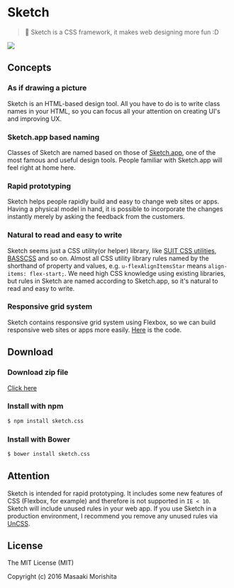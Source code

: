 # Sketch

> :art: Sketch is a CSS framework, it makes web designing more fun :D

![](http://i.giphy.com/3o7ZezEuA6BtkQgNSE.gif)

## Concepts

### As if drawing a picture

Sketch is an HTML-based design tool.
All you have to do is to write class names in your HTML, so you can focus all your attention on creating UI's and improving UX.

### Sketch.app based naming

Classes of Sketch are named based on those of [Sketch.app](https://www.sketchapp.com/), one of the most famous and useful design tools. People familiar with Sketch.app will feel right at home here.

### Rapid prototyping

Sketch helps people rapidly build and easy to change web sites or apps.
Having a physical model in hand, it is possible to incorporate the changes instantly merely by asking the feedback from the customers.

### Natural to read and easy to write

Sketch seems just a CSS utility(or helper) library, like [SUIT CSS utilities](https://github.com/suitcss/utils), [BASSCSS](http://www.basscss.com) and so on.
Almost all CSS utility library rules named by the shorthand of property and values, e.g. `u-flexAlignItemsStar` means `align-items: flex-start;`.
We need high CSS knowledge using existing libraries, but rules in Sketch are named according to Sketch.app, so it's natural to read and easy to write.

### Responsive grid system

Sketch contains responsive grid system using Flexbox, so we can build responsive web sites or apps more easily. [Here](https://github.com/morishitter/sketch.css/blob/master/src/grid.css) is the code.

## Download

### Download zip file

[Click here](https://github.com/morishitter/sketch.css/archive/master.zip)

### Install with npm

```bash
$ npm install sketch.css
```

### Install with Bower

```bash
$ bower install sketch.css
```

## Attention

Sketch is intended for rapid prototyping. It includes some new features of CSS (Flexbox, for example) and therefore is not supported in `IE < 10`. Sketch will include unused rules in your web app. If you use Sketch in a production environment, I recommend you remove any unused rules via [UnCSS](https://github.com/giakki/uncss).

## License

The MIT License (MIT)

Copyright (c) 2016 Masaaki Morishita
